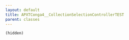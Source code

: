 ```yaml
---
layout: default
title: APXTConga4__CollectionSelectionControllerTEST
parent: classes
---
```


```(hidden)```
